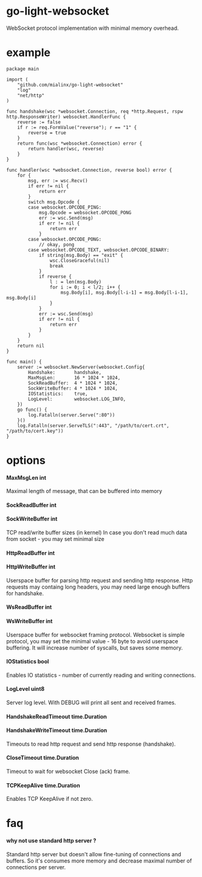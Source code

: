 # go-light-websocket

WebSocket protocol implementation with minimal memory overhead.

# example

```golang
package main

import (
    "github.com/mialinx/go-light-websocket"
    "log"
    "net/http"
)

func handshake(wsc *websocket.Connection, req *http.Request, rspw http.ResponseWriter) websocket.HandlerFunc {
    reverse := false
    if r := req.FormValue("reverse"); r == "1" {
        reverse = true
    }
    return func(wsc *websocket.Connection) error {
        return handler(wsc, reverse)
    }
}

func handler(wsc *websocket.Connection, reverse bool) error {
    for {
        msg, err := wsc.Recv()
        if err != nil {
            return err
        }
        switch msg.Opcode {
        case websocket.OPCODE_PING:
            msg.Opcode = websocket.OPCODE_PONG
            err := wsc.Send(msg)
            if err != nil {
                return err
            }
        case websocket.OPCODE_PONG:
            // okay, pong
        case websocket.OPCODE_TEXT, websocket.OPCODE_BINARY:
            if string(msg.Body) == "exit" {
                wsc.CloseGraceful(nil)
                break
            }
            if reverse {
                l : = len(msg.Body)
                for i := 0; i < l/2; i++ {
                    msg.Body[i], msg.Body[l-i-1] = msg.Body[l-i-1], msg.Body[i]
                }
            }
            err := wsc.Send(msg)
            if err != nil {
                return err
            }
        }
    }
    return nil
}

func main() {
    server := websocket.NewServer(websocket.Config{
        Handshake:       handshake,
        MaxMsgLen:       16 * 1024 * 1024,
        SockReadBuffer:  4 * 1024 * 1024,
        SockWriteBuffer: 4 * 1024 * 1024,
        IOStatistics:    true,
        LogLevel:        websocket.LOG_INFO,
    })
    go func() {
        log.Fatalln(server.Serve(":80"))
    }()
    log.Fatalln(server.ServeTLS(":443", "/path/to/cert.crt", "/path/to/cert.key"))
}
```

# options

#### MaxMsgLen             int
Maximal length of message, that can be buffered into memory

#### SockReadBuffer        int
#### SockWriteBuffer       int
TCP read/write buffer sizes (in kernel)
In case you don't read much data from socket - you may set minimal size

#### HttpReadBuffer        int
#### HttpWriteBuffer       int
Userspace buffer for parsing http request and sending http response.
Http requests may containg long headers, you may need large enough buffers for handshake.

#### WsReadBuffer          int
#### WsWriteBuffer         int
Userspace buffer for websocket framing protocol.
Websocket is simple protocol, you may set the minimal value - 16 byte to avoid 
userspace buffering. It will increase number of syscalls, but saves some memory.

#### IOStatistics          bool
Enables IO statistics - number of currently reading and writing connections.

#### LogLevel              uint8
Server log level. With DEBUG will print all sent and received frames.

#### HandshakeReadTimeout  time.Duration
#### HandshakeWriteTimeout time.Duration
Timeouts to read http request and send http response (handshake).

#### CloseTimeout          time.Duration
Timeout to wait for websocket Close (ack) frame.

#### TCPKeepAlive          time.Duration
Enables TCP KeepAlive if not zero.


# faq 

#### why not use standard http server ?
Standard http server but doesn't allow fine-tuning of connections and buffers.
So it's consumes more memory and decrease maximal number of connections per server.
